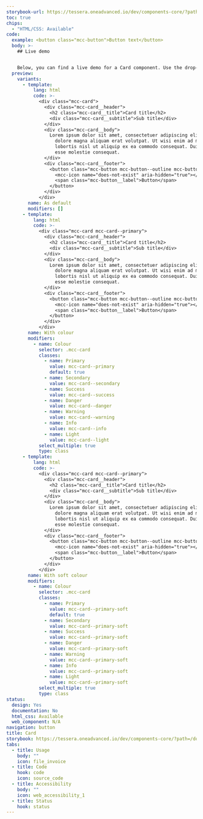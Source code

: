 ```yaml
---
storybook-url: https://tessera.oneadvanced.io/dev/components-core/?path=/docs/html-button--as-default
toc: true
chips:
  - "HTML/CSS: Available"
code:
  example: <button class="mcc-button">Button text</button>
  body: >-
    ## Live demo


    Below, you can find a live demo for a Card component. Use the drop-down menus and radio buttons to view the different Card Types and Variants.
  preview:
    variants:
      - template:
          lang: html
          code: >-
            <div class="mcc-card">
              <div class="mcc-card__header">
                <h2 class="mcc-card__title">Card title</h2>
                <div class="mcc-card__subtitle">Sub title</div>
              </div>
              <div class="mcc-card__body">
                Lorem ipsum dolor sit amet, consectetuer adipiscing elit, sed diam nonummy nibh euismod tincidunt ut laoreet
                  dolore magna aliquam erat volutpat. Ut wisi enim ad minim veniam, quis nostrud exerci tation ullamcorper suscipit
                  lobortis nisl ut aliquip ex ea commodo consequat. Duis autem vel eum iriure dolor in hendrerit in vulputate velit
                  esse molestie consequat.
              </div>
              <div class="mcc-card__footer">
                <button class="mcc-button mcc-button--outline mcc-button--sm">
                  <mcc-icon name="does-not-exist" aria-hidden="true"></mcc-icon>
                  <span class="mcc-button__label">Button</span>
                </button>
              </div>
            </div>
        name: As default
        modifiers: []
      - template:
          lang: html
          code: >-
            <div class="mcc-card mcc-card--primary">
              <div class="mcc-card__header">
                <h2 class="mcc-card__title">Card title</h2>
                <div class="mcc-card__subtitle">Sub title</div>
              </div>
              <div class="mcc-card__body">
                Lorem ipsum dolor sit amet, consectetuer adipiscing elit, sed diam nonummy nibh euismod tincidunt ut laoreet
                  dolore magna aliquam erat volutpat. Ut wisi enim ad minim veniam, quis nostrud exerci tation ullamcorper suscipit
                  lobortis nisl ut aliquip ex ea commodo consequat. Duis autem vel eum iriure dolor in hendrerit in vulputate velit
                  esse molestie consequat.
              </div>
              <div class="mcc-card__footer">
                <button class="mcc-button mcc-button--outline mcc-button--sm">
                  <mcc-icon name="does-not-exist" aria-hidden="true"></mcc-icon>
                  <span class="mcc-button__label">Button</span>
                </button>
              </div>
            </div>
        name: With colour
        modifiers:
          - name: Colour
            selector: .mcc-card
            classes:
              - name: Primary
                value: mcc-card--primary
                default: true
              - name: Secondary
                value: mcc-card--secondary
              - name: Success
                value: mcc-card--success
              - name: Danger
                value: mcc-card--danger
              - name: Warning
                value: mcc-card--warning
              - name: Info
                value: mcc-card--info
              - name: Light
                value: mcc-card--light
            select_multiple: true
            type: class
      - template:
          lang: html
          code: >-
            <div class="mcc-card mcc-card--primary">
              <div class="mcc-card__header">
                <h2 class="mcc-card__title">Card title</h2>
                <div class="mcc-card__subtitle">Sub title</div>
              </div>
              <div class="mcc-card__body">
                Lorem ipsum dolor sit amet, consectetuer adipiscing elit, sed diam nonummy nibh euismod tincidunt ut laoreet
                  dolore magna aliquam erat volutpat. Ut wisi enim ad minim veniam, quis nostrud exerci tation ullamcorper suscipit
                  lobortis nisl ut aliquip ex ea commodo consequat. Duis autem vel eum iriure dolor in hendrerit in vulputate velit
                  esse molestie consequat.
              </div>
              <div class="mcc-card__footer">
                <button class="mcc-button mcc-button--outline mcc-button--sm">
                  <mcc-icon name="does-not-exist" aria-hidden="true"></mcc-icon>
                  <span class="mcc-button__label">Button</span>
                </button>
              </div>
            </div>
        name: With soft colour
        modifiers:
          - name: Colour
            selector: .mcc-card
            classes:
              - name: Primary
                value: mcc-card--primary-soft
                default: true
              - name: Secondary
                value: mcc-card--primary-soft
              - name: Success
                value: mcc-card--primary-soft
              - name: Danger
                value: mcc-card--primary-soft
              - name: Warning
                value: mcc-card--primary-soft
              - name: Info
                value: mcc-card--primary-soft
              - name: Light
                value: mcc-card--primary-soft
            select_multiple: true
            type: class
status:
  design: Yes
  documentation: No
  html_css: Available
  web_component: N/A
navigation: button
title: Card
storybook: https://tessera.oneadvanced.io/dev/components-core/?path=/docs/html-card--as-default
tabs:
  - title: Usage
    body: ""
    icon: file_invoice
  - title: Code
    hook: code
    icon: source_code
  - title: Accessibility
    body: ""
    icon: web_accessibility_1
  - title: Status
    hook: status
---
```

